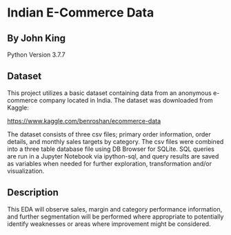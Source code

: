 # Indian E-Commerce Data

## By John King
Python Version 3.7.7

## Dataset
This project utilizes a basic dataset containing data from an anonymous e-commerce company located in India. The dataset was downloaded from Kaggle:

https://www.kaggle.com/benroshan/ecommerce-data

The dataset consists of three csv files; primary order information, order details, and monthly sales targets by category. The csv files were combined into a three table database file using DB Browser for SQLite. SQL queries are run in a Jupyter Notebook via ipython-sql, and query results are saved as variables when needed for further exploration, transformation and/or visualization.

## Description

This EDA will observe sales, margin and category performance information, and further segmentation will be performed where appropriate to potentially identify weaknesses or areas where improvement might be considered.

